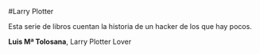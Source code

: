 #Larry Plotter

Esta serie de libros cuentan la historia de un hacker de los que hay pocos.

**Luis Mª Tolosana**, Larry Plotter Lover
